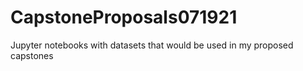 # CapstoneProposals071921
Jupyter notebooks with datasets that would be used in my proposed capstones
